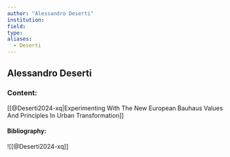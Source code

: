 ```yaml
---
author: "Alessandro Deserti"
institution:
field:
type:
aliases:
  - Deserti
---
```


## Alessandro Deserti

### Content:
[[@Deserti2024-xq|Experimenting With The New European Bauhaus Values And Principles In Urban Transformation]]

#### Bibliography:

![[@Deserti2024-xq]]